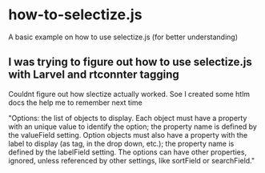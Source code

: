 # how-to-selectize.js
A basic example on how to use selectize.js (for better understanding)

## I was trying to figure out how to use selectize.js with Larvel and rtconnter tagging
Couldnt figure out how slectize actually worked.
Soe I created some htlm docs the help me to remember next time

"Options: the list of objects to display. Each object must have a property with an unique value to identify the option; the property name is defined by the valueField setting. Option objects must also have a property with the label to display (as tag, in the drop down, etc.); the property name is defined by the labelField setting. The options can have other properties, ignored, unless referenced by other settings, like sortField or searchField."
